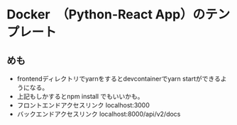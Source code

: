 # Docker　（Python-React App）のテンプレート

## めも
* frontendディレクトリでyarnをするとdevcontainerでyarn startができるようになる。
* 上記もしかするとnpm install でもいいかも。
* フロントエンドアクセスリンク
localhost:3000
* バックエンドアクセスリンク
localhost:8000/api/v2/docs